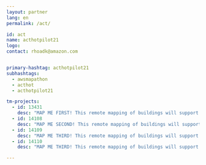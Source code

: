 ```yaml
---
layout: partner
lang: en
permalink: /act/

id: act
name: acthotpilot21
logo: 
contact: rhoadk@amazon.com


primary-hashtag: acthotpilot21
subhashtags:
  - awsmapathon
  - acthot
  - acthotpilot21

tm-projects:
  - id: 13431
    desc: "MAP ME FIRST! This remote mapping of buildings will support the identification and characterization of settlements, as well as the implementation of planned activities and largely the generation of data for humanitarian activities."
  - id: 14108
    desc: "MAP ME SECOND! This remote mapping of buildings will support the identification and characterization of settlements, as well as the implementation of planned activities and largely the generation of data for humanitarian activities."
  - id: 14109
    desc: "MAP ME THIRD! This remote mapping of buildings will support the identification and characterization of settlements, as well as the implementation of planned activities and largely the generation of data for humanitarian activities."
  - id: 14110
    desc: "MAP ME THIRD! This remote mapping of buildings will support the identification and characterization of settlements, as well as the implementation of planned activities and largely the generation of data for humanitarian activities."

---
```

